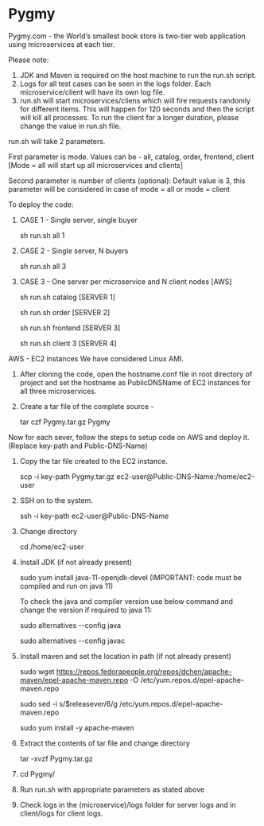 # Pygmy

Pygmy.com - the World’s smallest book store is two-tier web application using microservices at each tier.

Please note:
1. JDK and Maven is required on the host machine to run the run.sh script.
2. Logs for all test cases can be seen in the logs folder. Each microservice/client will have its own log file.
3. run.sh will start  microservices/cliens which will fire requests randomly for different items. This will happen for 120 seconds and then the script will kill all processes. To run the client for a longer duration, please change the value in run.sh file.

run.sh will take 2 parameters.

First parameter is mode. Values can be - all, catalog, order, frontend, client [Mode = all will start up all microservices and clients]

Second parameter is number of clients (optional): Default value is 3, this parameter will be considered in case of mode = all or mode = client


To deploy the code: 

1. CASE 1 - Single server, single buyer
    
    sh run.sh all 1

2. CASE 2 - Single server, N buyers

    sh run.sh all 3

3. CASE 3 - One server per microservice and N client nodes [AWS]
    
    sh run.sh catalog [SERVER 1]
   
    sh run.sh order [SERVER 2]
   
    sh run.sh frontend [SERVER 3]
   
    sh run.sh client 3 [SERVER 4]


AWS - EC2 instances
We have considered Linux AMI.

1. After cloning the code, open the hostname.conf file in root directory of project and set the hostname as PublicDNSName of EC2 instances for all three microservices.
2. Create a tar file of the complete source - 
   
    tar czf Pygmy.tar.gz Pygmy

Now for each sever, follow the steps to setup code on AWS and deploy it. (Replace key-path and Public-DNS-Name)

1. Copy the tar file created to the EC2 instance.

    scp -i key-path Pygmy.tar.gz ec2-user@Public-DNS-Name:/home/ec2-user

2. SSH on to the system.

    ssh -i key-path ec2-user@Public-DNS-Name

3. Change directory

    cd /home/ec2-user

4. Install JDK (if not already present)

    sudo yum install java-11-openjdk-devel (IMPORTANT: code must be compiled and run on java 11)

    To check the java and compiler version use below command and change the version if required to java 11:

    sudo alternatives --config java

    sudo alternatives --config javac

5. Install maven and set the location in path (if not already present)

    sudo wget https://repos.fedorapeople.org/repos/dchen/apache-maven/epel-apache-maven.repo -O /etc/yum.repos.d/epel-apache-maven.repo

    sudo sed -i s/\$releasever/6/g /etc/yum.repos.d/epel-apache-maven.repo

    sudo yum install -y apache-maven

6. Extract the contents of tar file and change directory

    tar -xvzf Pygmy.tar.gz

7. cd Pygmy/

8. Run run.sh with appropriate parameters as stated above

9. Check logs in the (microservice)/logs folder for server logs and in client/logs for client logs.